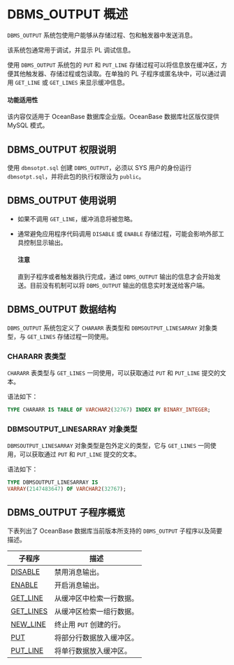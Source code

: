 DBMS_OUTPUT 概述 
===================================

`DBMS_OUTPUT` 系统包使用户能够从存储过程、包和触发器中发送消息。

该系统包通常用于调试，并显示 PL 调试信息。

使用 `DBMS_OUTPUT` 系统包的 `PUT` 和 `PUT_LINE` 存储过程可以将信息放在缓冲区，方便其他触发器、存储过程或包读取。在单独的 PL 子程序或匿名块中，可以通过调用 `GET_LINE` 或 `GET_LINES` 来显示缓冲信息。

  <main id="notice" >
    <h4>功能适用性</h4>
    <p>该内容仅适用于 OceanBase 数据库企业版。OceanBase 数据库社区版仅提供 MySQL 模式。</p>
  </main>

DBMS_OUTPUT 权限说明
-------------------------

使用 `dbmsotpt.sql` 创建 `DBMS_OUTPUT`，必须以 SYS 用户的身份运行 `dbmsotpt.sql`，并将此包的执行权限设为 `public`。

DBMS_OUTPUT 使用说明 
-------------------------

* 如果不调用 `GET_LINE`，缓冲消息将被忽略。

  

* 通常避免应用程序代码调用 `DISABLE` 或 `ENABLE` 存储过程，可能会影响外部工具控制显示输出。

  



  <main id="notice" type='notice'>
    <h4>注意</h4>
    <p>直到子程序或者触发器执行完成，通过 <code>DBMS_OUTPUT</code> 输出的信息才会开始发送。目前没有机制可以将 <code>DBMS_OUTPUT</code> 输出的信息实时发送给客户端。</p>
  </main>

DBMS_OUTPUT 数据结构 
-------------------------------------

`DBMS_OUTPUT` 系统包定义了 `CHARARR` 表类型和 `DBMSOUTPUT_LINESARRAY` 对象类型，与 `GET_LINES` 存储过程一同使用。

### CHARARR 表类型 

`CHARARR` 表类型与 `GET_LINES` 一同使用，可以获取通过 `PUT` 和 `PUT_LINE` 提交的文本。

语法如下：

```sql
TYPE CHARARR IS TABLE OF VARCHAR2(32767) INDEX BY BINARY_INTEGER;
```



### DBMSOUTPUT_LINESARRAY 对象类型 

`DBMSOUTPUT_LINESARRAY` 对象类型是包外定义的类型，它与 `GET_LINES` 一同使用，可以获取通过 `PUT` 和 `PUT_LINE` 提交的文本。

语法如下：

```sql
TYPE DBMSOUTPUT_LINESARRAY IS
VARRAY(2147483647) OF VARCHAR2(32767);
```



DBMS_OUTPUT 子程序概览 
--------------------------

下表列出了 OceanBase 数据库当前版本所支持的 `DBMS_OUTPUT` 子程序以及简要描述。


|                         **子程序**                          |     **描述**      |
|----------------------------------------------------------|-----------------|
| [DISABLE](../11.DBMS_OUTPUT/2.DISABLE.md)   | 禁用消息输出。         |
| [ENABLE](../11.DBMS_OUTPUT/3.ENABLE.md)    | 开启消息输出。         |
| [GET_LINE](../11.DBMS_OUTPUT/4.GET_LINE.md)  | 从缓冲区中检索一行数据。    |
| [GET_LINES](../11.DBMS_OUTPUT/5.GET_LINES.md) | 从缓冲区检索一组行数据。    |
| [NEW_LINE](../11.DBMS_OUTPUT/6.NEW_LINE.md)  | 终止用 `PUT` 创建的行。 |
| [PUT](../11.DBMS_OUTPUT/7.PUT.md)       | 将部分行数据放入缓冲区。    |
| [PUT_LINE](../11.DBMS_OUTPUT/8.PUT_LINE.md)  | 将单行数据放入缓冲区。     |



